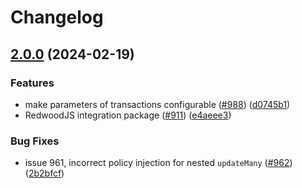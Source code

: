 # Changelog

## [2.0.0](https://github.com/Eventiva/zenstack/compare/Redwood-v2.0.0-alpha.1...Redwood-v2.0.0) (2024-02-19)


### Features

* make parameters of transactions configurable ([#988](https://github.com/Eventiva/zenstack/issues/988)) ([d0745b1](https://github.com/Eventiva/zenstack/commit/d0745b149a5ce6abfef546de0b9243ddc4f6e765))
* RedwoodJS integration package ([#911](https://github.com/Eventiva/zenstack/issues/911)) ([e4aeee3](https://github.com/Eventiva/zenstack/commit/e4aeee32ae3a5ab1718fd1daa2f93043fb68a8d5))


### Bug Fixes

* issue 961, incorrect policy injection for nested `updateMany` ([#962](https://github.com/Eventiva/zenstack/issues/962)) ([2b2bfcf](https://github.com/Eventiva/zenstack/commit/2b2bfcff965f9a70ff2764e6fbc7613b6f061685))
